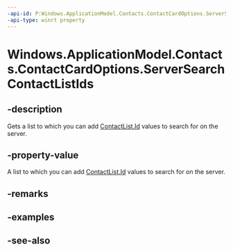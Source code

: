 ----api-id: P:Windows.ApplicationModel.Contacts.ContactCardOptions.ServerSearchContactListIds
-api-type: winrt property
---<!-- Property syntaxpublic Windows.Foundation.Collections.IVector<string> ServerSearchContactListIds { get; }--># Windows.ApplicationModel.Contacts.ContactCardOptions.ServerSearchContactListIds## -descriptionGets a list to which you can add [ContactList.Id](contactlist_id.md) values to search for on the server.## -property-valueA list to which you can add [ContactList.Id](contactlist_id.md) values to search for on the server.## -remarks## -examples## -see-also